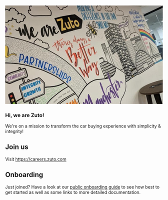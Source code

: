 ![](https://raw.githubusercontent.com/zuto/.github/main/zutomural-crop.jpg)

### Hi, we are Zuto!

We're on a mission to transform the car buying experience with simplicity & integrity!

## Join us

Visit https://careers.zuto.com

## Onboarding

Just joined? Have a look at our [public onboarding guide](profile/onboarding.md) to see how best to get started as well as some links to more detailed documentation.
